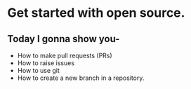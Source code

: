 # Get started with open source.

## Today I gonna show you-
* How to make pull requests (PRs)
* How to raise issues
* How to use git
* How to create a new branch in a repository.

